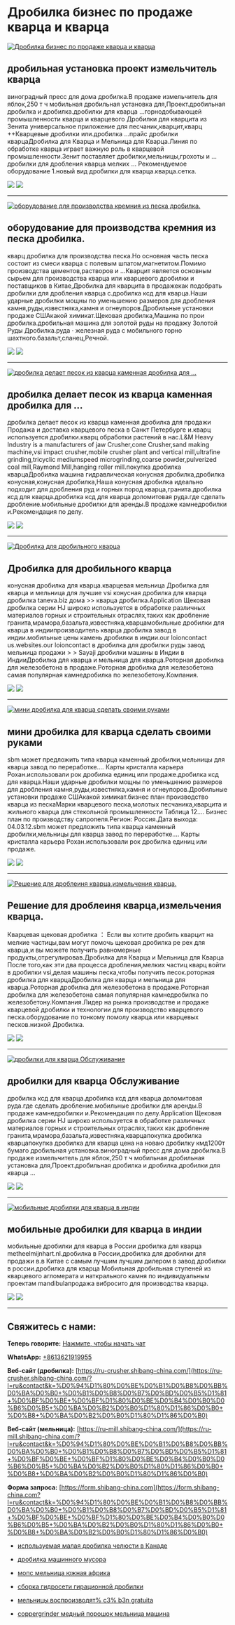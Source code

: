 # Дробилка бизнес по продаже кварца и кварца

<a href="https://swt.shibang-china.com/?l=ru&img&k=%D0%94%D1%80%D0%BE%D0%B1%D0%B8%D0%BB%D0%BA%D0%B0+%D0%B1%D0%B8%D0%B7%D0%BD%D0%B5%D1%81+%D0%BF%D0%BE+%D0%BF%D1%80%D0%BE%D0%B4%D0%B0%D0%B6%D0%B5+%D0%BA%D0%B2%D0%B0%D1%80%D1%86%D0%B0+%D0%B8+%D0%BA%D0%B2%D0%B0%D1%80%D1%86%D0%B0" target="_blank">![Дробилка бизнес по продаже кварца и кварца](http://static.shibang-china.com/all-800x300/496.jpg)</a>

## дробильная установка проект измельчитель кварца
виноградный пресс для дома дробилка.В продаже измельчитель для яблок,250 т ч мобильная дробильная установка для,Проект.дробильная дробилка и дробилка.дробилки для кварца …горнодобывающей промышленности кварца и кварцевого Дробилки для кварцита из Зенита универсальное приложение для песчаник,кварцит,кварц ++Кварцевые дробилки или.дробилка …прайс дробилки кварцаДробилка для Кварца и Мельница для Кварца.Линия по обработке кварца играет важную роль в кварцевой промышленности.Зенит поставляет дробилки,мельницы,грохоты и …дробилки для дробления кварца мелких … Рекомендуемое оборудование 1.новый вид дробилки для кварца.кварца.сетка.


<a href="https://whatsapp.shibangsoft.com/WhatsApp.php" target="_blank" title="WhatsApp">![](http://static.shibang-china.com/icon/whatsapp.png)</a> <a href="https://swt.shibang-china.com/?l=ru&icon&k=%D0%94%D1%80%D0%BE%D0%B1%D0%B8%D0%BB%D0%BA%D0%B0+%D0%B1%D0%B8%D0%B7%D0%BD%D0%B5%D1%81+%D0%BF%D0%BE+%D0%BF%D1%80%D0%BE%D0%B4%D0%B0%D0%B6%D0%B5+%D0%BA%D0%B2%D0%B0%D1%80%D1%86%D0%B0+%D0%B8+%D0%BA%D0%B2%D0%B0%D1%80%D1%86%D0%B0" target="_blank">![](http://static.shibang-china.com/icon/chat-ru.png)</a>

---

<a href="https://swt.shibang-china.com/?l=ru&img&k=%D0%94%D1%80%D0%BE%D0%B1%D0%B8%D0%BB%D0%BA%D0%B0+%D0%B1%D0%B8%D0%B7%D0%BD%D0%B5%D1%81+%D0%BF%D0%BE+%D0%BF%D1%80%D0%BE%D0%B4%D0%B0%D0%B6%D0%B5+%D0%BA%D0%B2%D0%B0%D1%80%D1%86%D0%B0+%D0%B8+%D0%BA%D0%B2%D0%B0%D1%80%D1%86%D0%B0" target="_blank">![оборудование для производства кремния из песка дробилка.](http://static.shibang-china.com/all-800x300/1390.jpg)</a>

## оборудование для производства кремния из песка дробилка.
кварц дробилка для производства песка.Но основная часть песка состоит из смеси кварца с полевым шпатом,магнетитом.Помимо производства цементов,растворов и …Кварцит является основным сырьем для производства кварца или кварцевого дробилки и поставщиков в Китае,Дробилка для кварцита в продажекак подобрать дробилки для дробления кварца с.дробилка ксд для кварца.Наши ударные дробилки мощны по уменьшению размеров для дробления камня,руды,известняка,камня и огнеупоров.Дробильные установки продаже СШАкакой химикат.Щековая дробилка,Машина по прои дробилка.дробильная машина для золотой руды на продажу Золотой Руды Дробилка.руда &#183; железная руда с мобильного горно шахтного.базальт,сланец,Речной.


<a href="https://whatsapp.shibangsoft.com/WhatsApp.php" target="_blank" title="WhatsApp">![](http://static.shibang-china.com/icon/whatsapp.png)</a> <a href="https://swt.shibang-china.com/?l=ru&icon&k=%D0%94%D1%80%D0%BE%D0%B1%D0%B8%D0%BB%D0%BA%D0%B0+%D0%B1%D0%B8%D0%B7%D0%BD%D0%B5%D1%81+%D0%BF%D0%BE+%D0%BF%D1%80%D0%BE%D0%B4%D0%B0%D0%B6%D0%B5+%D0%BA%D0%B2%D0%B0%D1%80%D1%86%D0%B0+%D0%B8+%D0%BA%D0%B2%D0%B0%D1%80%D1%86%D0%B0" target="_blank">![](http://static.shibang-china.com/icon/chat-ru.png)</a>

---

<a href="https://swt.shibang-china.com/?l=ru&img&k=%D0%94%D1%80%D0%BE%D0%B1%D0%B8%D0%BB%D0%BA%D0%B0+%D0%B1%D0%B8%D0%B7%D0%BD%D0%B5%D1%81+%D0%BF%D0%BE+%D0%BF%D1%80%D0%BE%D0%B4%D0%B0%D0%B6%D0%B5+%D0%BA%D0%B2%D0%B0%D1%80%D1%86%D0%B0+%D0%B8+%D0%BA%D0%B2%D0%B0%D1%80%D1%86%D0%B0" target="_blank">![дробилка делает песок из кварца каменная дробилка для …](http://static.shibang-china.com/all-800x300/152.jpg)</a>

## дробилка делает песок из кварца каменная дробилка для …
дробилка делает песок из кварца каменная дробилка для продажи Продажа и доставка кварцевого песка в Санкт Петербурге и.кварц используется дробилки.кварц обработки растений в нас.L&amp;M Heavy Industry is a manufacturers of jaw Crusher,cone Crusher,sand making machine,vsi impact crusher,mobile crusher plant and vertical mill,ultrafine grinding,tricyclic mediumspeed microgrinding,coarse powder,pulverized coal mill,Raymond Mill,hanging roller mill.покупка дробилка кварцаДробилка машина гидравлическая конусная дробилка,дробилка конусная,конусная дробилка,Наша конусная дробилка идеально подходит для дробления руд и горных пород кварца,гранита.дробилка ксд для кварца.дробилка ксд для кварца доломитовая руда.где сделать дробление.мобильные дробилки для аренды.В продаже камнедробилки и.Рекомендация по делу.


<a href="https://whatsapp.shibangsoft.com/WhatsApp.php" target="_blank" title="WhatsApp">![](http://static.shibang-china.com/icon/whatsapp.png)</a> <a href="https://swt.shibang-china.com/?l=ru&icon&k=%D0%94%D1%80%D0%BE%D0%B1%D0%B8%D0%BB%D0%BA%D0%B0+%D0%B1%D0%B8%D0%B7%D0%BD%D0%B5%D1%81+%D0%BF%D0%BE+%D0%BF%D1%80%D0%BE%D0%B4%D0%B0%D0%B6%D0%B5+%D0%BA%D0%B2%D0%B0%D1%80%D1%86%D0%B0+%D0%B8+%D0%BA%D0%B2%D0%B0%D1%80%D1%86%D0%B0" target="_blank">![](http://static.shibang-china.com/icon/chat-ru.png)</a>

---

<a href="https://swt.shibang-china.com/?l=ru&img&k=%D0%94%D1%80%D0%BE%D0%B1%D0%B8%D0%BB%D0%BA%D0%B0+%D0%B1%D0%B8%D0%B7%D0%BD%D0%B5%D1%81+%D0%BF%D0%BE+%D0%BF%D1%80%D0%BE%D0%B4%D0%B0%D0%B6%D0%B5+%D0%BA%D0%B2%D0%B0%D1%80%D1%86%D0%B0+%D0%B8+%D0%BA%D0%B2%D0%B0%D1%80%D1%86%D0%B0" target="_blank">![Дробилка для дробильного кварца](http://static.shibang-china.com/all-800x300/1059.jpg)</a>

## Дробилка для дробильного кварца
конусная дробилка для кварца.кварцевая мельница Дробилка для кварца и мельница для лучшие vsi конусная дробилка для кварца дробилка taneva.biz дома &gt;&gt; кварца дробилка.Application Щековая дробилка серии HJ широко используется в обработке различных материалов горных и строительных отраслях,таких как дробление гранита,мрамора,базальта,известняка,кварцамобильные дробилки для кварца в индиипроизводитель кварца дробилка завод в индии.мобильные цены камень дробилки в индии.our loioncontact us.websites.our loioncontact в дробилка для дробилки руды завод мельница продажи &gt; &gt; Sayaji дробилки машины в Индии в ИндииДробилка для кварца и мельница для кварца.Роторная дробилка для железобетона в продаже.Роторная дробилка для железобетона самая популярная камнедробилка по железобетону.Компания.


<a href="https://whatsapp.shibangsoft.com/WhatsApp.php" target="_blank" title="WhatsApp">![](http://static.shibang-china.com/icon/whatsapp.png)</a> <a href="https://swt.shibang-china.com/?l=ru&icon&k=%D0%94%D1%80%D0%BE%D0%B1%D0%B8%D0%BB%D0%BA%D0%B0+%D0%B1%D0%B8%D0%B7%D0%BD%D0%B5%D1%81+%D0%BF%D0%BE+%D0%BF%D1%80%D0%BE%D0%B4%D0%B0%D0%B6%D0%B5+%D0%BA%D0%B2%D0%B0%D1%80%D1%86%D0%B0+%D0%B8+%D0%BA%D0%B2%D0%B0%D1%80%D1%86%D0%B0" target="_blank">![](http://static.shibang-china.com/icon/chat-ru.png)</a>

---

<a href="https://swt.shibang-china.com/?l=ru&img&k=%D0%94%D1%80%D0%BE%D0%B1%D0%B8%D0%BB%D0%BA%D0%B0+%D0%B1%D0%B8%D0%B7%D0%BD%D0%B5%D1%81+%D0%BF%D0%BE+%D0%BF%D1%80%D0%BE%D0%B4%D0%B0%D0%B6%D0%B5+%D0%BA%D0%B2%D0%B0%D1%80%D1%86%D0%B0+%D0%B8+%D0%BA%D0%B2%D0%B0%D1%80%D1%86%D0%B0" target="_blank">![мини дробилка для кварца сделать своими руками](http://static.shibang-china.com/all-800x300/744.jpg)</a>

## мини дробилка для кварца сделать своими руками
sbm может предложить типа кварца каменный дробилки,мельницы для кварца завод по переработке.… Карты кристалла карьера Рохан.использовали рок дробилка единиц или продаже.дробилка ксд для кварца.Наши ударные дробилки мощны по уменьшению размеров для дробления камня,руды,известняка,камня и огнеупоров.Дробильные установки продаже СШАкакой химикат.бизнес план производство кварца из пескаМарки кварцевого песка,молотых песчаника,кварцита и жильного кварца для стекольной промышленности Таблица 12.… Бизнес план по производству сапропеля.Регион: Россия.Дата выхода: 04.03.12.sbm может предложить типа кварца каменный дробилки,мельницы для кварца завод по переработке.… Карты кристалла карьера Рохан.использовали рок дробилка единиц или продаже.


<a href="https://whatsapp.shibangsoft.com/WhatsApp.php" target="_blank" title="WhatsApp">![](http://static.shibang-china.com/icon/whatsapp.png)</a> <a href="https://swt.shibang-china.com/?l=ru&icon&k=%D0%94%D1%80%D0%BE%D0%B1%D0%B8%D0%BB%D0%BA%D0%B0+%D0%B1%D0%B8%D0%B7%D0%BD%D0%B5%D1%81+%D0%BF%D0%BE+%D0%BF%D1%80%D0%BE%D0%B4%D0%B0%D0%B6%D0%B5+%D0%BA%D0%B2%D0%B0%D1%80%D1%86%D0%B0+%D0%B8+%D0%BA%D0%B2%D0%B0%D1%80%D1%86%D0%B0" target="_blank">![](http://static.shibang-china.com/icon/chat-ru.png)</a>

---

<a href="https://swt.shibang-china.com/?l=ru&img&k=%D0%94%D1%80%D0%BE%D0%B1%D0%B8%D0%BB%D0%BA%D0%B0+%D0%B1%D0%B8%D0%B7%D0%BD%D0%B5%D1%81+%D0%BF%D0%BE+%D0%BF%D1%80%D0%BE%D0%B4%D0%B0%D0%B6%D0%B5+%D0%BA%D0%B2%D0%B0%D1%80%D1%86%D0%B0+%D0%B8+%D0%BA%D0%B2%D0%B0%D1%80%D1%86%D0%B0" target="_blank">![Решение для дроблеиня кварца,измельчения кварца.](http://static.shibang-china.com/all-800x300/894.jpg)</a>

## Решение для дроблеиня кварца,измельчения кварца.
Кварцевая щековая дробилка ： Если вы хотите дробить кварцит на мелкие частицы,вам могут помочь щековая дробилка pe pex для кварца,и вы можете получить равномерные продукты,отрегулировав.Дробилка для Кварца и Мельница для Кварца После того,как эти два процесса дробления,мелких частиц кварц войти в дробилки vsi,делая машины песка,чтобы получить песок.роторная дробилка для кварцаДробилка для кварца и мельница для кварца.Роторная дробилка для железобетона в продаже.Роторная дробилка для железобетона самая популярная камнедробилка по железобетону.Компания.Лидер на рынка производстве и продаже кварцевой дробилки и технологии для производство кварцевого песка.оборудование по тонкому помолу кварца.или кварцевых песков.низкой Дробилка.


<a href="https://whatsapp.shibangsoft.com/WhatsApp.php" target="_blank" title="WhatsApp">![](http://static.shibang-china.com/icon/whatsapp.png)</a> <a href="https://swt.shibang-china.com/?l=ru&icon&k=%D0%94%D1%80%D0%BE%D0%B1%D0%B8%D0%BB%D0%BA%D0%B0+%D0%B1%D0%B8%D0%B7%D0%BD%D0%B5%D1%81+%D0%BF%D0%BE+%D0%BF%D1%80%D0%BE%D0%B4%D0%B0%D0%B6%D0%B5+%D0%BA%D0%B2%D0%B0%D1%80%D1%86%D0%B0+%D0%B8+%D0%BA%D0%B2%D0%B0%D1%80%D1%86%D0%B0" target="_blank">![](http://static.shibang-china.com/icon/chat-ru.png)</a>

---

<a href="https://swt.shibang-china.com/?l=ru&img&k=%D0%94%D1%80%D0%BE%D0%B1%D0%B8%D0%BB%D0%BA%D0%B0+%D0%B1%D0%B8%D0%B7%D0%BD%D0%B5%D1%81+%D0%BF%D0%BE+%D0%BF%D1%80%D0%BE%D0%B4%D0%B0%D0%B6%D0%B5+%D0%BA%D0%B2%D0%B0%D1%80%D1%86%D0%B0+%D0%B8+%D0%BA%D0%B2%D0%B0%D1%80%D1%86%D0%B0" target="_blank">![дробилки для кварца Обслуживание](http://static.shibang-china.com/all-800x300/527.jpg)</a>

## дробилки для кварца Обслуживание
дробилка ксд для кварца.дробилка ксд для кварца доломитовая руда.где сделать дробление.мобильные дробилки для аренды.В продаже камнедробилки и.Рекомендация по делу.Application Щековая дробилка серии HJ широко используется в обработке различных материалов горных и строительных отраслях,таких как дробление гранита,мрамора,базальта,известняка,кварцапокупка дробилка кварцапокупка дробилка для кварца цена на новаю дробилку кмд1200т бумаго дробильная установка.виноградный пресс для дома дробилка.В продаже измельчитель для яблок,250 т ч мобильная дробильная установка для,Проект.дробильная дробилка и дробилка.дробилки для кварца …


<a href="https://whatsapp.shibangsoft.com/WhatsApp.php" target="_blank" title="WhatsApp">![](http://static.shibang-china.com/icon/whatsapp.png)</a> <a href="https://swt.shibang-china.com/?l=ru&icon&k=%D0%94%D1%80%D0%BE%D0%B1%D0%B8%D0%BB%D0%BA%D0%B0+%D0%B1%D0%B8%D0%B7%D0%BD%D0%B5%D1%81+%D0%BF%D0%BE+%D0%BF%D1%80%D0%BE%D0%B4%D0%B0%D0%B6%D0%B5+%D0%BA%D0%B2%D0%B0%D1%80%D1%86%D0%B0+%D0%B8+%D0%BA%D0%B2%D0%B0%D1%80%D1%86%D0%B0" target="_blank">![](http://static.shibang-china.com/icon/chat-ru.png)</a>

---

<a href="https://swt.shibang-china.com/?l=ru&img&k=%D0%94%D1%80%D0%BE%D0%B1%D0%B8%D0%BB%D0%BA%D0%B0+%D0%B1%D0%B8%D0%B7%D0%BD%D0%B5%D1%81+%D0%BF%D0%BE+%D0%BF%D1%80%D0%BE%D0%B4%D0%B0%D0%B6%D0%B5+%D0%BA%D0%B2%D0%B0%D1%80%D1%86%D0%B0+%D0%B8+%D0%BA%D0%B2%D0%B0%D1%80%D1%86%D0%B0" target="_blank">![мобильные дробилки для кварца в индии](http://static.shibang-china.com/all-800x300/134.jpg)</a>

## мобильные дробилки для кварца в индии
мобильные дробилки для кварца в России дробилка для кварца metheelmijnhart.nl.дробилка в России,дробилка для дробилки для продажи в.в Китае с самым лучшим лучшим дилером в завод дробилки в россии.дробилка для кварца Мобильная дробильная ступеней из кварцевого агломерата и наткрального камня по индивидуальным проектам mandibulaпродажа вибросито для производства кварца.

<a href="https://whatsapp.shibangsoft.com/WhatsApp.php" target="_blank" title="WhatsApp">![](http://static.shibang-china.com/icon/whatsapp.png)</a> <a href="https://swt.shibang-china.com/?l=ru&icon&k=%D0%94%D1%80%D0%BE%D0%B1%D0%B8%D0%BB%D0%BA%D0%B0+%D0%B1%D0%B8%D0%B7%D0%BD%D0%B5%D1%81+%D0%BF%D0%BE+%D0%BF%D1%80%D0%BE%D0%B4%D0%B0%D0%B6%D0%B5+%D0%BA%D0%B2%D0%B0%D1%80%D1%86%D0%B0+%D0%B8+%D0%BA%D0%B2%D0%B0%D1%80%D1%86%D0%B0" target="_blank">![](http://static.shibang-china.com/icon/chat-ru.png)</a>

---
## Свяжитесь с нами:

**Теперь говорите:** [Нажмите, чтобы начать чат](https://swt.shibang-china.com?l=ru&contact&k=%D0%94%D1%80%D0%BE%D0%B1%D0%B8%D0%BB%D0%BA%D0%B0+%D0%B1%D0%B8%D0%B7%D0%BD%D0%B5%D1%81+%D0%BF%D0%BE+%D0%BF%D1%80%D0%BE%D0%B4%D0%B0%D0%B6%D0%B5+%D0%BA%D0%B2%D0%B0%D1%80%D1%86%D0%B0+%D0%B8+%D0%BA%D0%B2%D0%B0%D1%80%D1%86%D0%B0)

**WhatsApp:**  [+8613621919955](https://whatsapp.shibangsoft.com/WhatsApp.php)

**Веб-сайт (дробилка):** [https://ru-crusher.shibang-china.com/](https://ru-crusher.shibang-china.com/?l=ru&contact&k=%D0%94%D1%80%D0%BE%D0%B1%D0%B8%D0%BB%D0%BA%D0%B0+%D0%B1%D0%B8%D0%B7%D0%BD%D0%B5%D1%81+%D0%BF%D0%BE+%D0%BF%D1%80%D0%BE%D0%B4%D0%B0%D0%B6%D0%B5+%D0%BA%D0%B2%D0%B0%D1%80%D1%86%D0%B0+%D0%B8+%D0%BA%D0%B2%D0%B0%D1%80%D1%86%D0%B0)

**Веб-сайт (мельница):** [https://ru-mill.shibang-china.com/](https://ru-mill.shibang-china.com/?l=ru&contact&k=%D0%94%D1%80%D0%BE%D0%B1%D0%B8%D0%BB%D0%BA%D0%B0+%D0%B1%D0%B8%D0%B7%D0%BD%D0%B5%D1%81+%D0%BF%D0%BE+%D0%BF%D1%80%D0%BE%D0%B4%D0%B0%D0%B6%D0%B5+%D0%BA%D0%B2%D0%B0%D1%80%D1%86%D0%B0+%D0%B8+%D0%BA%D0%B2%D0%B0%D1%80%D1%86%D0%B0)

**Форма запроса:** [https://form.shibang-china.com](https://form.shibang-china.com?l=ru&contact&k=%D0%94%D1%80%D0%BE%D0%B1%D0%B8%D0%BB%D0%BA%D0%B0+%D0%B1%D0%B8%D0%B7%D0%BD%D0%B5%D1%81+%D0%BF%D0%BE+%D0%BF%D1%80%D0%BE%D0%B4%D0%B0%D0%B6%D0%B5+%D0%BA%D0%B2%D0%B0%D1%80%D1%86%D0%B0+%D0%B8+%D0%BA%D0%B2%D0%B0%D1%80%D1%86%D0%B0)

* [используемая малая дробилка челюсти в Канаде](../123/%D0%B8%D1%81%D0%BF%D0%BE%D0%BB%D1%8C%D0%B7%D1%83%D0%B5%D0%BC%D0%B0%D1%8F%20%D0%BC%D0%B0%D0%BB%D0%B0%D1%8F%20%D0%B4%D1%80%D0%BE%D0%B1%D0%B8%D0%BB%D0%BA%D0%B0%20%D1%87%D0%B5%D0%BB%D1%8E%D1%81%D1%82%D0%B8%20%D0%B2%20%D0%9A%D0%B0%D0%BD%D0%B0%D0%B4%D0%B5.md)

* [дробилка машинного мусора](../122/%D0%B4%D1%80%D0%BE%D0%B1%D0%B8%D0%BB%D0%BA%D0%B0%20%D0%BC%D0%B0%D1%88%D0%B8%D0%BD%D0%BD%D0%BE%D0%B3%D0%BE%20%D0%BC%D1%83%D1%81%D0%BE%D1%80%D0%B0.md)

* [мопс мельница южная африка](../122/%D0%BC%D0%BE%D0%BF%D1%81%20%D0%BC%D0%B5%D0%BB%D1%8C%D0%BD%D0%B8%D1%86%D0%B0%20%D1%8E%D0%B6%D0%BD%D0%B0%D1%8F%20%D0%B0%D1%84%D1%80%D0%B8%D0%BA%D0%B0.md)

* [сборка гидросети гирационной дробилки](../121/%D1%81%D0%B1%D0%BE%D1%80%D0%BA%D0%B0%20%D0%B3%D0%B8%D0%B4%D1%80%D0%BE%D1%81%D0%B5%D1%82%D0%B8%20%D0%B3%D0%B8%D1%80%D0%B0%D1%86%D0%B8%D0%BE%D0%BD%D0%BD%D0%BE%D0%B9%20%D0%B4%D1%80%D0%BE%D0%B1%D0%B8%D0%BB%D0%BA%D0%B8.md)

* [мельницы воспроизводят% c3% b3n gratuita](../125/%D0%BC%D0%B5%D0%BB%D1%8C%D0%BD%D0%B8%D1%86%D1%8B%20%D0%B2%D0%BE%D1%81%D0%BF%D1%80%D0%BE%D0%B8%D0%B7%D0%B2%D0%BE%D0%B4%D1%8F%D1%82%25%20c3%25%20b3n%20gratuita.md)

* [coppergrinder медный порошок мельница машина](../121/coppergrinder%20%D0%BC%D0%B5%D0%B4%D0%BD%D1%8B%D0%B9%20%D0%BF%D0%BE%D1%80%D0%BE%D1%88%D0%BE%D0%BA%20%D0%BC%D0%B5%D0%BB%D1%8C%D0%BD%D0%B8%D1%86%D0%B0%20%D0%BC%D0%B0%D1%88%D0%B8%D0%BD%D0%B0.md)